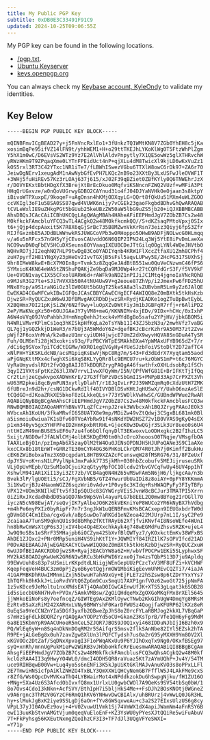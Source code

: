 ```yaml
---
title: My Public PGP Key
subtitle: 0xDB0E3C33491F91C9
updated: 2024-10-25T09:06:55Z
---
```


My PGP key can be found in the following locations.

* [/pgp.txt](/pgp.txt).
* [Ubuntu Keyserver](https://keyserver.ubuntu.com/pks/lookup?op=get&search=0xDB0E3C33491F91C9)
* [keys.openpgp.org](https://keys.openpgp.org/search?q=kyle%40ondy.org)

You can always check my [Keybase account, KyleOndy](https://keybase.io/kyleondy) to validate my identities.

## Key Below

    -----BEGIN PGP PUBLIC KEY BLOCK-----

    mQINBFmvICgBEAD27y+j5FmVncRxlEo1+3fUnkzTQ1WMtKN8V7ZGb0YhEH8c5jKa
    xosimBqPe95ifVZ14lFN9t/yhhWEM1+H+o29ttTKEJhLYKoKlWg0T5FtzWhPlZgm
    Y5hX1m0wC/D6EVsVS2WTz9Yz7E2AlVhlAldvPnpytly7X1QE5owWz5glXTHRvchW
    yRWzHKm9T9ZPqaqXme0LYTnFPEidUct4nP+qjXLu4dM8TwicXl9kjLD6wKxVuZz1
    kOS5rxl3RT3C42YTxc1NR1iTe7/fLBWhISwezVGbu6TTXlW8owC6rDk97+ZA6r70
    JeiwDgNErv1xeugAdM1nAwNybGfEvPH7LKQc2nB9o23XXtBy3LxUSFwJleOVWF1T
    +3WHj5fuHiREv57Kz3rLOAj637j615/xJ02F39qBZiet0ZBfKYly0Q6TNWEhrJzX
    r/DOVYEKxtBbtHDgXfX3BrejXtBrEcDkuo0MqfviKSNncnFZWQ2VUzf+wMFiA3Pt
    HHqQrUGxvze/w0nQoVUGrwyGDBO2CAYnud31o4fJ04DJYaNVHkOeOjaan3s8ktpY
    iBivoWTPXuxpE/9koqeF+uAgOnsn4hKMjODXqyLG+QQrt8fQkUu51MXm4uWLZGOO
    ccVKIgl3oF1u58SA0SS87qwd4VUWK6nijy7vCGEk23gaoFkgbdBDhvGhQwARAQAB
    tCVLeWxlIE9uZHkgPGt5bGUub25keUBzZW50aW5lbG9uZS5jb20+iQJXBBMBCABB
    AhsDBQsJCAcCAiICBhUKCQgLAgQWAgMBAh4HAheAFiEEPHmdJgV7ZObZB7Cs2w48
    M0kfkckFAmcbluYFCQ3wTL4ACgkQ2w48M0kfkcmkQQ//S+dKZsaqPMtoVpxj0SIx
    t6+jQjp4dcpAaxit5K7R8X6qGjSrBc735B8MZwnVkKrRsn73eiz3Qiyj6fpS3Zfr
    RIJfGxzmbE5AJDdBLWWnwkRSJUWGCoVPb3wORHoppo5OHwB9ADFjNOLwcG0HLmqq
    v/a6u5nRFcx57nGH5yYjCEvosCAUvddO6N6QIP2IPN24Lq3Wj5YtE8iPvDmLaeXa
    NCO9wvDN0qFbEV5HCuDXSeuns8OYVaaqIXEUBCDeJTtGilq0OgLYNl4WQeJHVtb0
    WQHvRO7jJI2eqhNQ7HLP9twDg83Co0YADIYqnb4KRW1FlXccZtfaXU1Zmh8CPhf4
    zuH7pyrf2H81YNgXy23pHeOv2IvvTGXjB5sFsl5aqvLUPwy5E/2HcPG317SUXhSj
    9hr8IMeW8kwE+BcX7MOIn8p+Tvmk3z8ZqqGeJAdBtB551wu0QuVeCNzwmC46fPS6
    5YMxioK4KN64eWA5tZNShuPQAKjZe9bqDa9MJ0Wp4kr27tCQRfdGrS3F/f5VV9kF
    Ue+OVON1vayC1X55CFxolUARW6d+rAWFk9aNDZ1nPIJiJC1Mtq4jgnoIaVNcRQhB
    o9MJsR3G27te+SJi7HVXXb50A4tNU4Uw9V+g2eoue87ZhVp/i2JmexFw6fFD25hU
    MNx8Yop/a9S1raNGiOz3lIW0GUt5bGUgT25keSA8a3lsZUBvbmR5Lm9yZz6JAlQE
    EwEKAD4CGwMFCwkIBwIGFQoJCAsCBBYCAwECHgECF4AWIQQ8eZ0mBXtk5tkHsKzb
    DjwzSR+RyQUCZxuW6wUJDfBMvgAKCRDbDjwzSR+RydjKEADKe1ogZTuBpBwtEybL
    X2BQHmx7OI21pKjSiZW/6N2f9wy+luOpXZvDWtFiyJm1bJGBFqR7rfj+r6AliPD2
    2eP/MaKNcgXz50+6OUJGAeJY7yVM8+meG/KKNNIMv4xjEDv/9IDx+hCHc/0xIxhP
    A6W4oVVq09JVoPahbhJH+mNngQehhJtxck4vMYd8gBo5safu2YPjHV/jbkGBOM5i
    N4WRLVMvrKPlmCs1oq3hKISkpHfKqLa2oTsYNb11I43ZJ5bzN3u/2mwhVfz7vaBG
    QL7gj1yGQZkkjD1WeR3/n7bUj3A5WMdoY6Z+dgefBKJcBcrKzhr9A5OM37zt2Zvw
    pWjf2F6oxVnMnA/k2eBezU1mrcyiUDH4jwjcE7UmZ2dX9wyvHQVA8SnGDuA4TySR
    Fuh/OLM6nTi28jW3xok+is93q/FzPBCYWTpESMAkhBXa4YpWMAxUFYB965dZ+7/r
    /dCi6g9SVox7piTCdCtEGMw/WXRO1egEVGyHy4YUeSJzbFoiVStoDlY2D72afTC4
    xNlPH+YiKSKLdcNB/acsM1piqKsEwVjWpC8Rg7m/S43+Fd3dEdrX7Xyqtam55aod
    aPjGNqKttMXx4cfwghXSi6XqS8KLYyQRr8lc9EMCU7ru+kzObWS1mP+t6c76MGYC
    VyRaUmyvdslRDt2fvQQg8AIJ87kBDQRZrygPAQgA46fswthfxOXHLdsobRp1fSCh
    3qyIZ1VXtsFptKzZ63lJXW7rrvLIvwXFQyWm/I5N/QPfVWfG81E+BrIFKtTjIfQq
    Cr2tLnjzeCgwkvpoXADWnKrE/27G3ffbPzVDcSbGmIIS+PNPpB33Ap7CrPXZt3Vh
    wU63M2pkei8qcBymPUN3xytlyDlahT/r1EJqIvLrP2J39WMZqmRq0cXdzUtH7ZMK
    6fUBreJn9d2h+/csNG1DCkwRdIlf40IVYDBlDSvKHtJqHUSwX/Y/UahO6nzAeSlE
    tCQdGO+dJKoaZRkXE5bkoF8zGLkkeQLs+773YSWOlkVwHwSC/GUBndWPWue2RwAR
    AQABiQNyBBgBCgAmAhsCFiEEPHmdJgV7ZObZB7Cs2w48M0kfkckFAmcblusFCQ3w
    RNwBQMB0IAQZAQoAHRYhBNvV7LqZfCz+npJ2rek3WVbcxAh1BQJZrygPAAoJEOk3
    WVbcxAh1KoUH/3fkaMRwfI6S8UATX8e9mp/MDiZw49vZtQdwj3CSgxBL681mk0Bl
    a5ismoiuOwiua7K1sBfv60TVoAYbRw91f4sNKdYDW2HSZ72v1B0VVAS9gKyQ4sEX
    p1xm340yv5gx3YHFPFeID2HnKpxbRtRHL+GjecK0w3DwQGjr3SLk3Ur8ueo0s6U4
    nttHIzM49mnBUSE5sEF6u7zu4fo6bQlfqnyDlT3EKwoxvLoODHxgkc2B2fIhzLC5
    5xijt/NGD0wfJfALWlCMj4olbK5KDgEM0tm0hJcOroXhooosO0TNqje/VMsgfbOA
    TAAXLeBjO1n/pzImpAb6X5zayOlM2tW4Ou0JENsOPDNJH5HJUPoQANe3S9C1aAXe
    kxcCXx8b18tEnWT+GRRzTE30mCYR40G36PHKoLCkrQM74R0tJh7j0Kimff2BukHu
    cEK6ZWiBobxaTmz3X6DcqpdaYL8H7B9XZAZcFCunswqW28fMSRG76/31/8FZeUxf
    dpJY5V+oK+nsN1LPVylNpkJmxPakk773SjkMh+030hbZcobufv5MEJijruseuSRk
    VLjOpUvMEpb/QzSuM1oDCjuiXzqGtyyMpfOC1Olcdv2YbvGVCqFwUy46UV4pp1hT
    XshwlM941AR1XiI13yi3Zt7zb/VCB4ag0N4HZ65vMSwFAm5N6jH6/ljkgcAa/n3b
    Bvek3lP/lgUOEti5/sCJ/FgXVbNB5/GTZ4YwurUbUaIDi8z8oiAY+0pFY8YKKmmA
    3i1KwQrjBJz4NaomWGZZ6sqzWri0vAdv+1P0vy6c3KIdq+RsHWAQPyFy3FIyTBFp
    VPX12+UOm3KNIlkETtv5f3IpSQU3c83GYWGrpVEiSJvnW8cBCJur3TMATPI5Xrrn
    0iZiRxJXcdadNbdD05aGQD7Nx9Wp5Vnl4ayuPLG7b8EEL2Q0mw8BYeg2IrOGll70
    iyczN5cN98EwjAT/seQvjIK7yAlbeJO6K26kVEKniYeP8WUCo2YR6kNyBX7hVdbg
    +m4hPe6myPXIz0byRipFr7n7r3ngJkW1uQENBFmvKMsBCACxepn9IEUGxbdrTW0d
    gDVmG8C4Cm1Eba/cgxGvk/aBpSuwDo7aRKGd1eNZeoa422MJUrp7nL1I/syC2Pe9
    2caiaaA7TunSM9qknQU1s9d8bMhp2fKtTRAyE62XfjfviKNvf4I8NsoWEfe4WUnI
    hn8bRwCmWsXtgP6s3JjxIV4bo4Op4EXxchkAyk4g748wEGMdFuZhsvSRZK+ujeL4
    Jw9Q9oSBs1eSRrF35MHajpb6iOCZym42SbXvfBlQWTyz7/yKOxkctEmKv38WFxBS
    AhDE1ZJQxc2+PNr0MRp5uniH4VS9ihKtT1Y+JQWMIYf84IRZ1lK7sOPVIfcd21AD
    P0DvABEBAAGJAjwEGAEKACYCGwwWIQQ8eZ0mBXtk5tkHsKzbDjwzSR+RyQUCZxuW
    6wUJDfBEIAAKCRDbDjwzSR+Ryaj3EACbYW8a6Z+H/wbVfPOCPw1EKi5SLyphwxSF
    MV2kAS8OAD2gKwUeK2GR6N1wSRCu3bHkPWI6YzxeOj7m4zsTQbPS13D7ju9Apldq
    99EWvUuh8s83p7sUSmiLrKKpdtdLNiigjWEnGepUUzPCzcTxV3MF8UFZi+kVCHWF
    KqepFeqVeH4BUC3zm0pPjZyoB6yetQgjrmOW1MbiKigEevmUhMEvCQZTi7/4iaJA
    41GAPMBKDhRUwIMMnmiZxjN5bwuH7ahA9xGy+EjFLE7z2hSZsw8p6tZDrYYxYYs7
    1hTQFhk0hKkkJ+LioRvdVVtQ6ZpGm9CuxSmqU17AXP1gnfVOz62woGt725jpNmFA
    1z5vK0ce9JeMoltu1nxXMdsEATj4QAaD0IGwCAEnwUfJK+XTS53gLqat3k6SOB28
    id5siecbU6NH7Hvh+PVOx/5AmkVMBsw/ZgOiQHdqeMxZgOXGoMKqFMx8rXEl5645
    jjWHkoEiNoFs8y7oefncqZ/GIWTEg9AxZKMlOywcTNwb2KkGIhUgW4DmqYg8MRsM
    EzRtvBSaXzRiM242XARHxLVNy9BMWYshF0KarDFWUSz4QogjfaKFURP62lKXz8eR
    8uEqSa9YeCCNZnYIa5DGf3yxfb2QBweZpJhS8oZ0rcFYLaRBMJog2kkXL7VBqGaP
    s7mHzigFdLkBDQRZryrQAQgAxYOOPzYd5oCU+GkanZ3KsTprB/Vfe1QH6yFg9MdM
    6a8E15KbmYpR9AACUHoeR5mCeL5ZJQR7JBOS9JOQ1xyi468IDDuNJbIjI6Bzh0x9
    PQ/WlEq6yW+n8Sq4nDkNnDOqRM2r5SAifqrS5msv2flkSAnNbe82IYl5EZsk2hTA
    R9PE+jALGeBg8x0uh7zavZgw8XlUn3lPQFCTydsh7us0a2rG95yMXXH9Ym8OV2Xl
    xKGVOOc2DtZaf/SqDNxXpvagI3F1oPWqAKxUu9P6YJIhOxqTx9Ng0/OKxfBSEg97
    syQ+xnRh/mnnUgPukM1ePw2WiRB3vJHbboHkfcRrEuesmwARAQABiQI8BBgBCgAm
    AhsgFiEEPHmdJgV7ZObZB7Cs2w48M0kfkckFAmcblusFCQ3wQhsACgkQ2w48M0kf
    kclGzRAA4II3q9HwyYO4WL0/dmcI4ODH5QR8raVuaz5Kt7zAYmUQhP+Jv4Y/54TM
    uce9RIHBqwB00Vw+Luq4yo5s6nENFi3K5kJpUiKtGKlMAJvAnuKVO3s8oPPxLLFl
    2E7TmwiHNSicfpAiKlZNHZO4TxBLY3QmXXWiQHCyNemGB7FfflW5J4LAkFMe9cxS
    r8ZfG/Ws0QpcDvMVKxaThQ4LYBWairMot4xNPddkzokDuGhSwpgNjku/fH1ZU16O
    +MNg+SXa4Uz6S3AfcdObIvxfQ8mx1UrlxLU0gwbCWOl7A9QeKs9SV54tbSq0bW/1
    8o7Ovs4CdoI3kNkn+AcfSVY/BthIpH7i5bljHkS4Me++FsDJh2BOsKNOtj0WGneZ
    v9A6rgnc3ThMzV0GYzCF6RmQ1hKV6YNHwvDwCBIAlx/uhBRUrzj4vWwLQ0JGR3HL
    hy+slMukJgBxK2iye9SSLgDj6aOn+fYv8GWSqxweAu+c3a2S27EIxsUlzUS6g8cy
    VPpL37yJI0AOvEz9ovj+4+V0ZvuwU1Vmk1Sj74VmWX1dX4apiJWamNm4aFnRSY6B
    ewI13uuKbStvnAMGtVjum0qeqVuEloEnF+KZ3YsWU0yPYesXJtQQiRe5wiFuAbuV
    7T+FkPyhsg56KXEutNxmgZQoIhzCF3I3+TF7dJl3UQgVFYeSWXI=
    =Y71p
    -----END PGP PUBLIC KEY BLOCK-----
